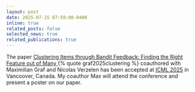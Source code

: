```yaml
---
layout: post
date: 2025-07-15 07:59:00-0400
inline: true
related_posts: false
selected_news: true
related_publications: true
---
```

The paper <a href="https://openreview.net/pdf?id=99zsyZpUqp"> Clustering Items through Bandit Feedback: Finding the Right Feature out of Many </a> {% quote graf2025clustering %} coauthored with Maximilian Graf and Nicolas Verzelen has been accepted at <a href="https://icml.cc/Conferences/2025">ICML 2025</a> in Vancoover, Canada. My coauthor Max will attend the conference and present a poster on our paper. 
